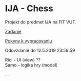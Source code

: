 # IJA - Chess

Projekt do predmet IJA na FIT VUT.

[Zadanie](https://wis.fit.vutbr.cz/FIT/st/cwk.php?title=Zad%E1n%ED_projektu&id=12752)

[Pokyny k vypracovaniu](https://wis.fit.vutbr.cz/FIT/st/cwk.php?title=Pokyny_k_projektu&id=12752)

Odovzdanie do 12.5.2019 23:59:59

Rici - UI (view) ?? \
Samo - logika hry (model)

...

